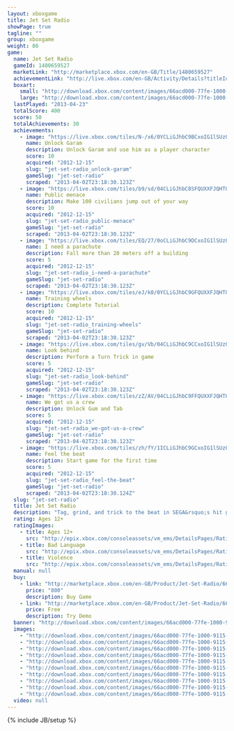 ```yaml
---
layout: xboxgame
title: Jet Set Radio
showPage: true
tagline: ""
group: xboxgame
weight: 86
game: 
  name: Jet Set Radio
  gameId: 1480659527
  marketLink: "http://marketplace.xbox.com/en-GB/Title/1480659527"
  achievementLink: "http://live.xbox.com/en-GB/Activity/Details?titleId=1480659527"
  boxart: 
    small: "http://download.xbox.com/content/images/66acd000-77fe-1000-9115-d80258411247/1033/boxartsm.jpg"
    large: "http://download.xbox.com/content/images/66acd000-77fe-1000-9115-d80258411247/1033/boxartlg.jpg"
  lastPlayed: "2013-04-23"
  totalScore: 400
  score: 50
  totalAchievements: 30
  achievements: 
    - image: "https://live.xbox.com/tiles/N-/x6/0YCLiGJhbC9BCxoIG1lSUzQ3L2FjaC8wLzE1AAAAAOfn5-5V-Cs=.jpg"
      name: Unlock Garam
      description: Unlock Garam and use him as a player character
      score: 10
      acquired: "2012-12-15"
      slug: "jet-set-radio_unlock-garam"
      gameSlug: "jet-set-radio"
      scraped: "2013-04-02T23:18:30.123Z"
    - image: "https://live.xbox.com/tiles/b9/sd/04CLiGJhbC8SFQUXXFJQHTQ3L2FjaC8wL2YAAAAA5+fn-DLbdA==.jpg"
      name: Public menace
      description: Make 100 civilians jump out of your way
      score: 10
      acquired: "2012-12-15"
      slug: "jet-set-radio_public-menace"
      gameSlug: "jet-set-radio"
      scraped: "2013-04-02T23:18:30.123Z"
    - image: "https://live.xbox.com/tiles/EQ/27/0oCLiGJhbC9DCxoIG1lSUzQ3L2FjaC8wLzE3AAAAAOfn5-2UDQ0=.jpg"
      name: I need a parachute
      description: Fall more than 20 meters off a building
      score: 5
      acquired: "2012-12-15"
      slug: "jet-set-radio_i-need-a-parachute"
      gameSlug: "jet-set-radio"
      scraped: "2013-04-02T23:18:30.123Z"
    - image: "https://live.xbox.com/tiles/eJ/k0/0YCLiGJhbC9GFQUXXFJQHTQ3L2FjaC8wLzIAAAAA5+fn-huZYw==.jpg"
      name: Training wheels
      description: Complete Tutorial
      score: 10
      acquired: "2012-12-15"
      slug: "jet-set-radio_training-wheels"
      gameSlug: "jet-set-radio"
      scraped: "2013-04-02T23:18:30.123Z"
    - image: "https://live.xbox.com/tiles/gv/Vb/04CLiGJhbC9CCxoIG1lSUzQ3L2FjaC8wLzE2AAAAAOfn5-x09Z4=.jpg"
      name: Look behind
      description: Perform a Turn Trick in game
      score: 5
      acquired: "2012-12-15"
      slug: "jet-set-radio_look-behind"
      gameSlug: "jet-set-radio"
      scraped: "2013-04-02T23:18:30.123Z"
    - image: "https://live.xbox.com/tiles/zZ/AV/04CLiGJhbC9FFQUXXFJQHTQ3L2FjaC8wLzEAAAAA5+fn-DqQ1g==.jpg"
      name: We got us a crew
      description: Unlock Gum and Tab
      score: 5
      acquired: "2012-12-15"
      slug: "jet-set-radio_we-got-us-a-crew"
      gameSlug: "jet-set-radio"
      scraped: "2013-04-02T23:18:30.123Z"
    - image: "https://live.xbox.com/tiles/zh/fY/1ICLiGJhbC9GCxoIG1lSUzQ3L2FjaC8wLzEyAAAAAOfn5-v3F9I=.jpg"
      name: Feel the beat
      description: Start game for the first time
      score: 5
      acquired: "2012-12-15"
      slug: "jet-set-radio_feel-the-beat"
      gameSlug: "jet-set-radio"
      scraped: "2013-04-02T23:18:30.124Z"
  slug: "jet-set-radio"
  title: Jet Set Radio
  description: "Tag, grind, and trick to the beat in SEGA&rsquo;s hit game Jet Set Radio!  Fight for control of Tokyo-to, mark your turf with graffiti, tag walls, billboards, and even rival gang members! Perform tricks and flips on magnetically driven in-line skates, but watch out for the local police force!  Now on Xbox Live Arcade, Jet Set Radio is part of Sega&rsquo;s Heritage Collection series and now features lush HD visuals, developer interviews, and amazing fan-created graffiti."
  rating: Ages 12+
  ratingImages: 
    - title: Ages 12+
      src: "http://epix.xbox.com/consoleassets/vm_ems/DetailsPages/RatingSystemID/14/default/Values/14003.png"
    - title: Bad Language
      src: "http://epix.xbox.com/consoleassets/vm_ems/DetailsPages/RatingSystemID/14/default/Descriptors/14000.png"
    - title: Violence
      src: "http://epix.xbox.com/consoleassets/vm_ems/DetailsPages/RatingSystemID/14/default/Descriptors/14005.png"
  manual: null
  buy: 
    - link: "http://marketplace.xbox.com/en-GB/Product/Jet-Set-Radio/66acd000-77fe-1000-9115-d80258411247?purchase=1&amp;DownloadType=Game"
      price: "800"
      description: Buy Game
    - link: "http://marketplace.xbox.com/en-GB/Product/Jet-Set-Radio/66acd000-77fe-1000-9115-d80258411247?purchase=1&amp;DownloadType=GameDemo"
      price: Free
      description: Try Demo
  banner: "http://download.xbox.com/content/images/66acd000-77fe-1000-9115-d80258411247/1033/banner.png"
  images: 
    - "http://download.xbox.com/content/images/66acd000-77fe-1000-9115-d80258411247/1033/screenlg1.jpg"
    - "http://download.xbox.com/content/images/66acd000-77fe-1000-9115-d80258411247/1033/screenlg2.jpg"
    - "http://download.xbox.com/content/images/66acd000-77fe-1000-9115-d80258411247/1033/screenlg3.jpg"
    - "http://download.xbox.com/content/images/66acd000-77fe-1000-9115-d80258411247/1033/screenlg4.jpg"
    - "http://download.xbox.com/content/images/66acd000-77fe-1000-9115-d80258411247/1033/screenlg5.jpg"
    - "http://download.xbox.com/content/images/66acd000-77fe-1000-9115-d80258411247/1033/screenlg6.jpg"
    - "http://download.xbox.com/content/images/66acd000-77fe-1000-9115-d80258411247/1033/screenlg7.jpg"
    - "http://download.xbox.com/content/images/66acd000-77fe-1000-9115-d80258411247/1033/screenlg8.jpg"
    - "http://download.xbox.com/content/images/66acd000-77fe-1000-9115-d80258411247/1033/screenlg9.jpg"
    - "http://download.xbox.com/content/images/66acd000-77fe-1000-9115-d80258411247/1033/screenlg10.jpg"
  video: null
---
```

{% include JB/setup %}